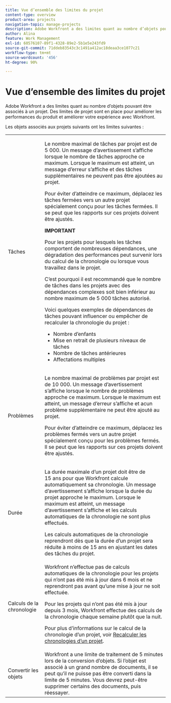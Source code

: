 ```yaml
---
title: Vue d’ensemble des limites du projet
content-type: overview
product-area: projects
navigation-topic: manage-projects
description: Adobe Workfront a des limites quant au nombre d’objets pouvant être associés à un projet. Des limites de projet sont en place pour améliorer les performances du produit et améliorer votre expérience avec Workfront.
author: Alina
feature: Work Management
exl-id: 60576107-89f1-4328-89e2-5b1e5e243fd9
source-git-commit: 71ddeb83543c3c1491a412ac18deaa3ce1077c21
workflow-type: tm+mt
source-wordcount: '456'
ht-degree: 90%

---
```


# Vue d’ensemble des limites du projet

Adobe Workfront a des limites quant au nombre d’objets pouvant être associés à un projet. Des limites de projet sont en place pour améliorer les performances du produit et améliorer votre expérience avec Workfront.

Les objets associés aux projets suivants ont les limites suivantes :

<table style="table-layout:auto"> 
 <col> 
 <col> 
 <tbody> 
  <tr> 
   <td role="rowheader"><p>Tâches</p></td> 
   <td>  <p>Le nombre maximal de tâches par projet est de 5 000. Un message d’avertissement s’affiche lorsque le nombre de tâches approche ce maximum. Lorsque le maximum est atteint, un message d’erreur s’affiche et des tâches supplémentaires ne peuvent pas être ajoutées au projet.</p> <p>Pour éviter d’atteindre ce maximum, déplacez les tâches fermées vers un autre projet spécialement conçu pour les tâches fermées. Il se peut que les rapports sur ces projets doivent être ajustés.</p>

<b>IMPORTANT</b>

Pour les projets pour lesquels les tâches comportent de nombreuses dépendances, une dégradation des performances peut survenir lors du calcul de la chronologie ou lorsque vous travaillez dans le projet.

C’est pourquoi il est recommandé que le nombre de tâches dans les projets avec des dépendances complexes soit bien inférieur au nombre maximum de 5 000 tâches autorisé.

Voici quelques exemples de dépendances de tâches pouvant influencer ou empêcher de recalculer la chronologie du projet :

<ul><li>Nombre d’enfants</li>
   <li>Mise en retrait de plusieurs niveaux de tâches</li>
   <li>Nombre de tâches antérieures</li>
   <li>Affectations multiples</li>
   </ul>
   </td> 
  </tr> 
  <tr> 
   <td role="rowheader"><p>Problèmes</p></td> 
   <td>  <p>Le nombre maximal de problèmes par projet est de 10 000. Un message d’avertissement s’affiche lorsque le nombre de problèmes approche ce maximum. Lorsque le maximum est atteint, un message d’erreur s’affiche et acun problème supplémentaire ne peut être ajouté au projet.</p> <p>Pour éviter d’atteindre ce maximum, déplacez les problèmes fermés vers un autre projet spécialement conçu pour les problèmes fermés. Il se peut que les rapports sur ces projets doivent être ajustés.</p> </td> 
  </tr> 
  <tr> 
   <td role="rowheader"><p>Durée</p></td> 
   <td> <p>La durée maximale d’un projet doit être de 15 ans pour que Workfront calcule automatiquement sa chronologie. Un message d’avertissement s’affiche lorsque la durée du projet approche le maximum. Lorsque le maximum est atteint, un message d’avertissement s’affiche et les calculs automatiques de la chronologie ne sont plus effectués.</p> <p>Les calculs automatiques de la chronologie reprendront dès que la durée d’un projet sera réduite à moins de 15 ans en ajustant les dates des tâches du projet.</p> </td> 
  </tr> 
  <tr> 
   <td role="rowheader"><p>Calculs de la chronologie</p></td> 
   <td>Workfront n’effectue pas de calculs automatiques de la chronologie pour les projets qui n’ont pas été mis à jour dans 6 mois et ne reprendront pas avant qu’une mise à jour ne soit effectuée.<p>Pour les projets qui n’ont pas été mis à jour depuis 3 mois, Workfront effectue des calculs de la chronologie chaque semaine plutôt que la nuit.</p><p>Pour plus d’informations sur le calcul de la chronologie d’un projet, voir <a href="../../../manage-work/projects/manage-projects/recalculate-project-timeline.md" class="MCXref xref">Recalculer les chronologies d’un projet</a>. </p></td> 
  </tr> 
    <tr> 
   <td role="rowheader"><p>Convertir les objets </p></td> 
   <td>Workfront a une limite de traitement de 5 minutes lors de la conversion d’objets. Si l’objet est associé à un grand nombre de documents, il se peut qu’il ne puisse pas être converti dans la limite de 5 minutes. Vous devrez peut-être supprimer certains des documents, puis réessayer.</td> 
  </tr> 
 </tbody> 
</table>

<!-- Notes from the table: 
     <p>For tasks limits: (This is NOT TRUE , but the PMs always wanted this to stay the way it is because they don't want customers creating projects bigger than this.)</p>
    <p>For issue limits: (this is true only for some clusters; according to Anna A., some clusters are set to a million.)</p>
    -->

